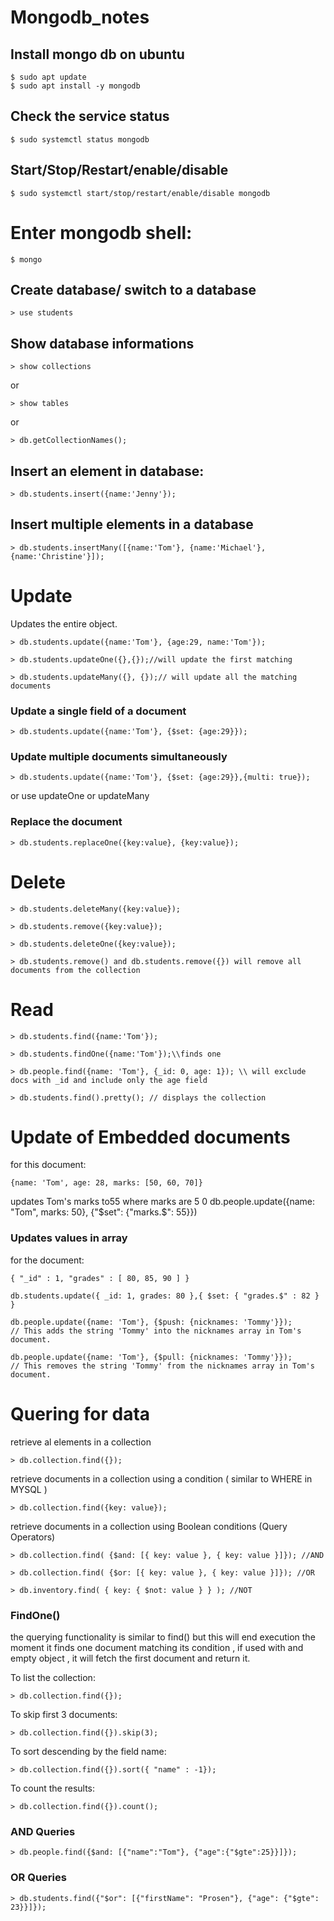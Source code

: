 # Mongodb_notes
## Install mongo db on ubuntu

    $ sudo apt update
    $ sudo apt install -y mongodb

## Check the service status

    $ sudo systemctl status mongodb

## Start/Stop/Restart/enable/disable

    $ sudo systemctl start/stop/restart/enable/disable mongodb

# Enter mongodb shell:

    $ mongo

## Create database/ switch to a database

    > use students

## Show database informations

    > show collections 

or

    > show tables

or

    > db.getCollectionNames();

## Insert an element in database:

    > db.students.insert({name:'Jenny'});

## Insert multiple elements in a database

    > db.students.insertMany([{name:'Tom'}, {name:'Michael'}, {name:'Christine'}]);

# Update

Updates the entire object.

    > db.students.update({name:'Tom'}, {age:29, name:'Tom'});

    > db.students.updateOne({},{});//will update the first matching

    > db.students.updateMany({}, {});// will update all the matching documents
	
### Update a single field of a document

    > db.students.update({name:'Tom'}, {$set: {age:29}});

### Update multiple documents simultaneously 

    > db.students.update({name:'Tom'}, {$set: {age:29}},{multi: true});
or use updateOne or updateMany

### Replace the document

    > db.students.replaceOne({key:value}, {key:value});

# Delete

    > db.students.deleteMany({key:value});

    > db.students.remove({key:value});

    > db.students.deleteOne({key:value});

    > db.students.remove() and db.students.remove({}) will remove all documents from the collection

# Read

    > db.students.find({name:'Tom'});

    > db.students.findOne({name:'Tom'});\\finds one

    > db.people.find({name: 'Tom'}, {_id: 0, age: 1}); \\ will exclude docs with _id and include only the age field

    > db.students.find().pretty(); // displays the collection

# Update of Embedded documents

for this document:

    {name: 'Tom', age: 28, marks: [50, 60, 70]}
updates Tom's marks to55 where marks are 5
0
    db.people.update({name: "Tom", marks: 50}, {"$set": {"marks.$": 55}})

### Updates values in array

for the document:

    { "_id" : 1, "grades" : [ 80, 85, 90 ] }

    db.students.update({ _id: 1, grades: 80 },{ $set: { "grades.$" : 82 } }

    db.people.update({name: 'Tom'}, {$push: {nicknames: 'Tommy'}});
    // This adds the string 'Tommy' into the nicknames array in Tom's document.

    db.people.update({name: 'Tom'}, {$pull: {nicknames: 'Tommy'}});
    // This removes the string 'Tommy' from the nicknames array in Tom's document.         


# Quering for data

retrieve al elements in a collection

    > db.collection.find({});

retrieve documents in a collection using a condition ( similar to WHERE in MYSQL )

    > db.collection.find({key: value});

retrieve documents in a collection using Boolean conditions (Query Operators)

    > db.collection.find( {$and: [{ key: value }, { key: value }]}); //AND

    > db.collection.find( {$or: [{ key: value }, { key: value }]}); //OR

    > db.inventory.find( { key: { $not: value } } ); //NOT

### FindOne()

 the querying functionality is similar to find() but this will end execution the moment it finds one document matching
its condition , if used with and empty object , it will fetch the first document and return it.

To list the collection:

    > db.collection.find({});

To skip first 3 documents:

    > db.collection.find({}).skip(3);

To sort descending by the field name:

    > db.collection.find({}).sort({ "name" : -1});

To count the results:

    > db.collection.find({}).count();

### AND Queries

    > db.people.find({$and: [{"name":"Tom"}, {"age":{"$gte":25}}]});

### OR Queries

    > db.students.find({"$or": [{"firstName": "Prosen"}, {"age": {"$gte": 23}}]});
